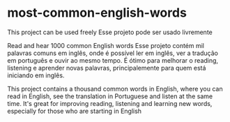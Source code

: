 # most-common-english-words
This project can be used freely
Esse projeto pode ser usado livremente

Read and hear 1000 common English words
Esse projeto contém mil palavras comuns em inglês, onde é possível ler em inglês, ver a tradução em português e ouvir ao mesmo tempo.
É ótimo para melhorar o reading, listening e aprender novas palavras, principalemente para quem está iniciando em inglês.


This project contains a thousand common words in English, where you can read in English, see the translation in Portuguese and listen at the same time.
It's great for improving reading, listening and learning new words, especially for those who are starting in English
